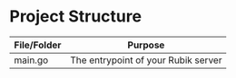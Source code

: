 # Project Structure

| File/Folder | Purpose |
|-------------|----------|
| main.go | The entrypoint of your Rubik server |

